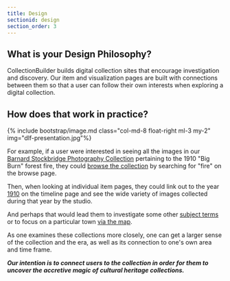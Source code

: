 ```yaml
---
title: Design
sectionid: design
section_order: 3
---
```


## What is your Design Philosophy?

CollectionBuilder builds digital collection sites that encourage investigation and discovery. Our item and visualization pages are built with connections between them so that a user can follow their own interests when exploring a digital collection.

## How does that work in practice?

{% include bootstrap/image.md class="col-md-8 float-right ml-3 my-2" img="dlf-presentation.jpg"%}

For example, if a user were interested in seeing all the images in our [Barnard Stockbridge Photography Collection](https://www.lib.uidaho.edu/digital/barstock/) pertaining to the 1910 "Big Burn" forest fire, they could [browse the collection](https://www.lib.uidaho.edu/digital/barstock/browse.html#fire) by searching for "fire" on the browse page. 

Then, when looking at individual item pages, they could link out to the year [1910](https://www.lib.uidaho.edu/digital/barstock/timeline.html#1910) on the timeline page and see the wide variety of images collected during that year by the studio. 

And perhaps that would lead them to investigate some other [subject terms](https://www.lib.uidaho.edu/digital/barstock/subjects.html) or to focus on a particular town [via the map](https://www.lib.uidaho.edu/digital/barstock/map.html). 

As one examines these collections more closely, one can get a larger sense of the collection and the era, as well as its connection to one's own area and time frame. 

***Our intention is to connect users to the collection in order for them to uncover the accretive magic of cultural heritage collections.*** 